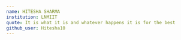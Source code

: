 ```yaml
---
name: HITESHA SHARMA 
institution: LNMIIT 
quote: It is what it is and whatever happens it is for the best
github_user: Hitesha10
---
```

